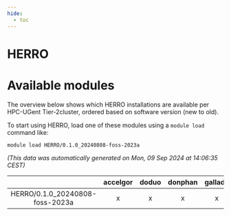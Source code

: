 ```yaml
---
hide:
  - toc
---
```


HERRO
=====

# Available modules


The overview below shows which HERRO installations are available per HPC-UGent Tier-2cluster, ordered based on software version (new to old).

To start using HERRO, load one of these modules using a `module load` command like:

```shell
module load HERRO/0.1.0_20240808-foss-2023a
```

*(This data was automatically generated on Mon, 09 Sep 2024 at 14:06:35 CEST)*  

| |accelgor|doduo|donphan|gallade|joltik|shinx|skitty|
| :---: | :---: | :---: | :---: | :---: | :---: | :---: | :---: |
|HERRO/0.1.0_20240808-foss-2023a|x|x|x|x|x|x|x|
